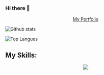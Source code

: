 ### Hi there 👋

<!-- **Jorgen-S-Engh/Jorgen-S-Engh** is a ✨ _special_ ✨ repository because its `README.md` (this file) appears on your GitHub profile.

Here are some ideas to get you started:

- 🔭 I’m currently working on ...
- 🌱 I’m currently learning ...
- 👯 I’m looking to collaborate on ...
- 🤔 I’m looking for help with ...
- 💬 Ask me about ...
- 📫 How to reach me: ...
- 😄 Pronouns: ...
- ⚡ Fun fact: ...
 -->

<p align="center"><a class="button" href="https://singular-narwhal-a905a6.netlify.app/">My Portfolio</a></p>

![Github stats](https://github-readme-stats.vercel.app/api?username=Jorgen-S-Engh&count_private=true&show_icons=true&theme=radical)

![Top Langues](https://github-readme-stats.vercel.app/api/top-langs/?username=Jorgen-S-Engh&show_icons=true&theme=radical)

<h2 align="left">My Skills:</h2>
    <p align="center">
  <a href="https://skillicons.dev">
    <img src="https://skillicons.dev/icons?i=js,html,css,figma,github,ai,ps,netlify,vscode" />
  </a>
